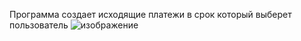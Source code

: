 Программа создает исходящие платежи в срок который выберет пользователь
![изображение](https://user-images.githubusercontent.com/42136999/192213518-27f7f9d9-f331-4698-899b-6941b9b87dc8.png)

